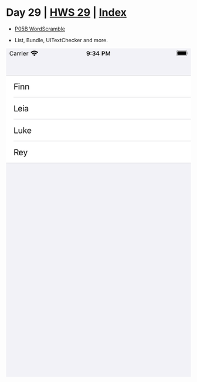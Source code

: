 # Day 29 | [HWS 29](https://www.hackingwithswift.com/100/swiftui/29) | [Index](https://github.com/JulesMoorhouse/100DaysOfSwiftUI/blob/main/README.md)

- [P05B WordScramble](https://github.com/JulesMoorhouse/100DaysOfSwiftUI/blob/main/P05B%20WordScramble/P05B%20WordScramble/ContentView.swift) 

- List, Bundle, UITextChecker and more.

<img src="../Images/day29a.png">